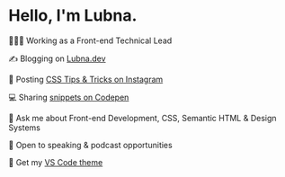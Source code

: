 <h1>Hello, I'm Lubna.</h1>

👩🏼‍💻 Working as a Front-end Technical Lead

✍️ Blogging on [Lubna.dev](https://lubna.dev)

📱 Posting [CSS Tips & Tricks on Instagram](https://www.instagram.com/lubnadev/)

💻 Sharing [snippets on Codepen](https://codepen.io/lubna)

💬 Ask me about Front-end Development, CSS, Semantic HTML & Design Systems

🎤 Open to speaking & podcast opportunities

🎨 Get my [VS Code theme](https://marketplace.visualstudio.com/items?itemName=lubnadev.lubnadev-theme)
